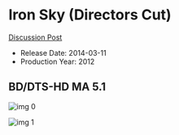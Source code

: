 # Iron Sky (Directors Cut)

[Discussion Post](https://www.avsforum.com/threads/bass-eq-for-filtered-movies.2995212/post-58265238)

* Release Date: 2014-03-11
* Production Year: 2012

## BD/DTS-HD MA 5.1

![img 0](https://i.imgur.com/PdktbQm.jpg)

![img 1](https://i.imgur.com/rRbQWYV.jpg)

